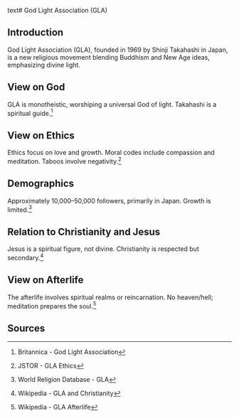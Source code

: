 text# God Light Association (GLA)
## Introduction
God Light Association (GLA), founded in 1969 by Shinji Takahashi in Japan, is a new religious movement blending Buddhism and New Age ideas, emphasizing divine light.
## View on God
GLA is monotheistic, worshiping a universal God of light. Takahashi is a spiritual guide.[^21]
## View on Ethics
Ethics focus on love and growth. Moral codes include compassion and meditation. Taboos involve negativity.[^22]
## Demographics
Approximately 10,000–50,000 followers, primarily in Japan. Growth is limited.[^23]
## Relation to Christianity and Jesus
Jesus is a spiritual figure, not divine. Christianity is respected but secondary.[^24]
## View on Afterlife
The afterlife involves spiritual realms or reincarnation. No heaven/hell; meditation prepares the soul.[^25]
## Sources
[^21]: Britannica - God Light Association[](https://www.britannica.com/topic/God-Light-Association)
[^22]: JSTOR - GLA Ethics[](https://www.jstor.org/stable/3260845)
[^23]: World Religion Database - GLA[](https://www.worldreligiondatabase.org)
[^24]: Wikipedia - GLA and Christianity[](https://en.wikipedia.org/wiki/God_Light_Association#Christianity)
[^25]: Wikipedia - GLA Afterlife[](https://en.wikipedia.org/wiki/God_Light_Association#Afterlife)
